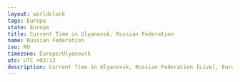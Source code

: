 ```yaml
---
layout: worldclock
tags: Europe
state: Europe
title: Current Time in Ulyanovsk, Russian Federation
name: Russian Federation
iso: RU
timezone: Europe/Ulyanovsk
utc: UTC +03:13
description: Current Time in Ulyanovsk, Russian Federation [Live], Europe. Live update now time in Ulyanovsk, timezone Europe/Ulyanovsk, UTC +03:13, Country ISO code & Current Local Time.
---
```


